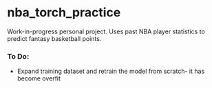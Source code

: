 # nba_torch_practice

Work-in-progress personal project. Uses past NBA player statistics to predict fantasy basketball points.

### To Do:
* Expand training dataset and retrain the model from scratch- it has become overfit

